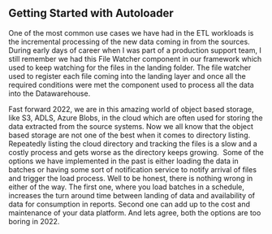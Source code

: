 ## Getting Started with Autoloader

One of the most common use cases we have had in the ETL workloads is the incremental processing of the new data coming in from the sources. During early days of career when I was part of a production support team, I still remember we had this File Watcher component in our framework which used to keep watching for the files in the landing folder. The file watcher used to register each file coming into the landing layer and once all the required conditions were met the component used to process all the data into the Datawarehouse.

Fast forward 2022, we are in this amazing world of object based storage, like S3, ADLS, Azure Blobs, in the cloud which are often used for storing the data extracted from the source systems. Now we all know that the object based storage are not one of the best when it comes to directory listing. Repeatedly listing the cloud directory and tracking the files is a slow and a costly process and gets worse as the directory keeps growing. 
Some of the options we have implemented in the past is either loading the data in batches or having some sort of notification service to notify arrival of files and trigger the load process. Well to be honest, there is nothing wrong in either of the way. The first one, where you load batches in a schedule, increases the turn around time between landing of data and availability of data for consumption in reports. Second one can add up to the cost and maintenance of your data platform. And lets agree, both the options are too boring in 2022.